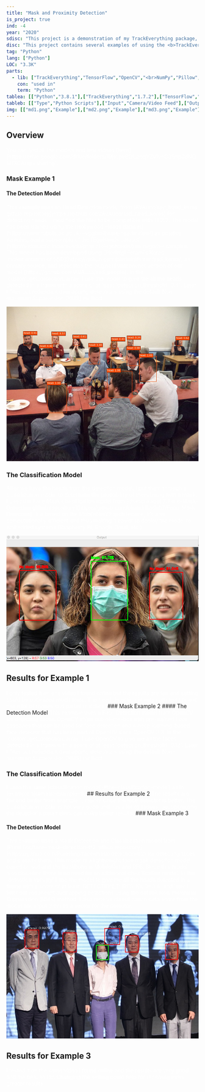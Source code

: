 ```yaml
---
title: "Mask and Proximity Detection"
is_project: true
ind: -4
year: "2020"
sdisc: "This project is a demonstration of my TrackEverything package, it uses different models to track and detect persons with/without masks (even when their back is turned)."
disc: "This project contains several examples of using the <b>TrackEverything</b> package, you can find instructions on installation and other explanations <a href=\"https://github.com/ami-a/TrackEverything\">here</a>. These Mask Detection examples are open-sourced framework built on top of the <b>TrackEverything</b> package and uses detection models, classification models, tracking algorithms and statistics-based decision making. The project allows you to detected people with or without masks, I used several models from different repositories or packages and combined them.<br>&nbsp;"
tag: "Python"
lang: ["Python"]
LOC: "3.3K"
parts:
  - lib: ["TrackEverything","TensorFlow","OpenCV","<br>NumPy","Pillow","SciPy"]
    con: "used in"
    term: "Python"
tablea: [["Python","3.8.1"],["TrackEverything","1.7.2"],["TensorFlow","2.2.0"],["OpenCV","4.2.0.34"],["NumPy","1.18.4"],["Pillow","7.1.2"],["SciPy","1.4.1"]]
tableb: [["Type","Python Scripts"],["Input","Camera/Video Feed"],["Output","Persons in Frame Classification"],["Special Components","Camera"]]
img: [["md1.png","Example"],["md2.png","Example"],["md3.png","Example"]]
---
```

<style>
a    {text-decoration: underline;color: red;}
</style>
## Overview
<span style="color:white;">
You can find all the models and test videos [here](https://drive.google.com/drive/folders/19jsLpv8Ql_ebqYZy1vnC3Snp0dNQ8HX0?usp=sharing).</span>

### Mask Example 1

#### The Detection Model
<span style="color:white;">
This example uses an Head Detection model from [AVAuco/ssd_head_keras github repository](https://github.com/AVAuco/ssd_head_keras) for detecting heads, I modified the files to be compatible with TF2.2. The model has been trained using the [Hollywood Heads dataset](https://www.robots.ox.ac.uk/~vgg/software/headmview/) as positive samples, and a subsample of the [EgoHands dataset](http://vision.soic.indiana.edu/projects/egohands/) as negative
samples. This model has been developed using [Pierluigi Ferarri's Keras implementation of SSD](https://github.com/pierluigiferrari/ssd_keras/) as primary source, and replicates the original [Matconvnet version of our model](https://github.com/AVAuco/ssd_people). In the `custom_get_detection_array` I use the model to give me all the heads detected in a frame with a score of at least `detection_threshold=0.4`. Later I filter out redundant overlapping detections using the default Non-maximum Suppression (NMS) method. </span>
<p align="center"><img src="md/images/repos/head_det.jpg" width="540" height="404"/></p>

### The Classification Model
<span style="color:white;">
After we have the heads from the detection model, I put them through a classification model to determine the probability of them being with a mask. I used the Face Mask classification model from [chandrikadeb7/Face-Mask-Detection github repository](https://github.com/chandrikadeb7/Face-Mask-Detection). It's based on the MobileNetV2 architecture, it’s also computationally efficient and thus making it easier to deploy the model to embedded systems (Raspberry Pi, Google Coral, etc.). </span>
<p align="center"><img src="md/images/repos/mask_class_1.png" width="540" height="328" /></p>

## Results for Example 1
<span style="color:white;">
I only tested it on one video I found online but the results are fair and setting could be optimized much more. The head detection is very rudimentary and has a lot of misses and partial matches.
</span>
### Mask Example 2
#### The Detection Model
<span style="color:white;">
This example uses a Face Detection model from OpenCV for detecting faces. OpenCV ships out-of-the-box with pre-trained Haar cascades that can be used for face detection and a deep learning-based face detector that has been part of OpenCV since OpenCV 3.3. In the `custom_get_detection_array` I use OpenCV to give me all the faces detected in a frame with a score of at least `detection_threshold=0.12`. Later I filter out redundant overlapping detections using the default Non-maximum Suppression (NMS) method.</span>

### The Classification Model
<span style="color:white;">
I used the same [classification model](#the-classification-model) as in [example 1](#mask-example-1).
</span>
## Results for Example 2
<span style="color:white;">
The results are fair and better from example 1, mainly since the face detector is better. The classification model is not very good and has a lot of misses, but optimizing the detector's parameters can make better results.
</span>
### Mask Example 3

#### The Detection Model
<span style="color:white;">
This example uses a Mask Detection and Classification model from [PureHing/face-mask-detection-tf2 github repository](https://github.com/PureHing/face-mask-detection-tf2) for detecting faces and classify them. This model is a lightweight face mask detection model based on ssd and the backbone is MobileNet and RFB. Since this model also classifies there is no need for an additional classification model. In the `detection_vars.py` I use the model to give me all the heads detected in a frame with a score of at least `DETECTION_THRESHOLD=0.4` and later I filter out redundant overlapping detections using the default Non-maximum Suppression (NMS) method. I also receive classification data score from the model and input them as a vector for the detector. </span>
<p align="center"><img src="md/images/repos/mask_class_3.png" width="540" height="325" /></p>

## Results for Example 3
<span style="color:white;">
I tested it on the same video I found online and the results are very good and the best so far. Changing the setting could help for receiving even greater results.</span>







